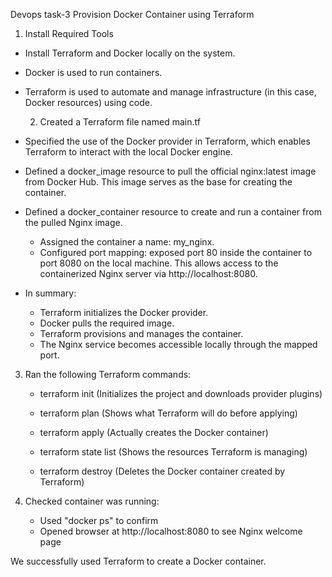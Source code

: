Devops task-3
 Provision Docker Container using Terraform

1.  Install Required Tools
   - Install Terraform and Docker locally on the system.
   - Docker is used to run containers.
   - Terraform is used to automate and manage infrastructure (in this case, Docker resources) using code.


     2. Created a Terraform file named main.tf

   - Specified the use of the Docker provider in Terraform, which enables Terraform to interact with the local Docker engine.

   - Defined a docker_image resource to pull the official nginx:latest image from Docker Hub. This image serves as the base for creating the container.

   - Defined a docker_container resource to create and run a container from the pulled Nginx image.
     - Assigned the container a name: my_nginx.
     - Configured port mapping: exposed port 80 inside the container to port 8080 on the local machine. This allows access to the containerized Nginx server via http://localhost:8080.

   - In summary:
     - Terraform initializes the Docker provider.
     - Docker pulls the required image.
     - Terraform provisions and manages the container.
     - The Nginx service becomes accessible locally through the mapped port.


3. Ran the following Terraform commands:
   - terraform init 
     (Initializes the project and downloads provider plugins)

   - terraform plan 
     (Shows what Terraform will do before applying)

   - terraform apply 
     (Actually creates the Docker container)

   - terraform state list 
     (Shows the resources Terraform is managing)

   - terraform destroy 
     (Deletes the Docker container created by Terraform)

4. Checked container was running:
   - Used "docker ps" to confirm
   - Opened browser at http://localhost:8080 to see Nginx welcome page

 We successfully used Terraform to create a Docker container.

